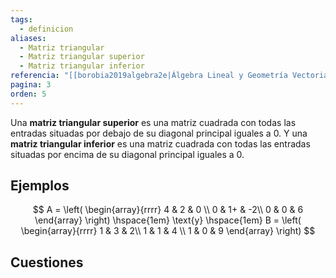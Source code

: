 ```yaml
---
tags:
  - definicion
aliases:
  - Matriz triangular
  - Matriz triangular superior
  - Matriz triangular inferior
referencia: "[[borobia2019algebra2e|Álgebra Lineal y Geometría Vectorial (2a ed)]]"
pagina: 3
orden: 5
---
```

Una **matriz triangular superior** es una matriz cuadrada con todas las entradas situadas por debajo de su diagonal principal iguales a 0. Y una **matriz triangular inferior** es una matriz cuadrada con todas las entradas situadas por encima de su diagonal principal iguales a 0.

## Ejemplos
$$
A = \left(
\begin{array}{rrrr}
4 & 2 & 0 \\
0 & 1+ & -2\\
0 & 0 & 6
\end{array}
\right)
\hspace{1em} \text{y} \hspace{1em}
B = \left(
\begin{array}{rrrr}
1 & 3 & 2\\
1 & 1 & 4 \\
1 & 0 & 9
\end{array}
\right)
$$

## Cuestiones
